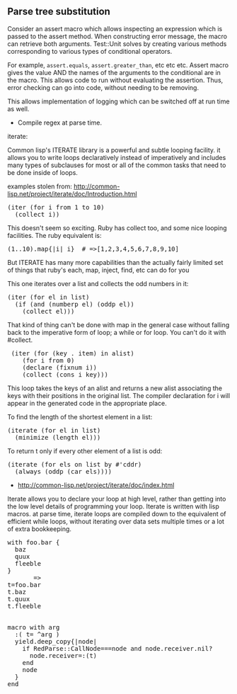 

## Parse tree substitution 

Consider an assert macro which allows inspecting an expression which is
passed to the assert method. When constructing error message, the macro
can retrieve both arguments.  Test::Unit solves by creating various
methods corresponding to various types of conditional operators.  

For example, `assert.equals`, `assert.greater_than`, etc etc etc.
Assert macro gives the value AND the names of the arguments to the
conditional are in the macro.  This allows code to run without
evaluating the assertion.  Thus, error checking can go into code,
without needing to be removing.

This allows implementation of logging which can be switched off at run
time as well.



* Compile regex at parse time. 


iterate:


Common lisp's ITERATE library is a powerful and subtle looping facility. it allows you to write
loops declaratively instead of imperatively and includes many types of subclauses for most or all
of the common tasks that need to be done inside of loops.

examples stolen from: http://common-lisp.net/project/iterate/doc/Introduction.html


<pre class="brush:clojure">
(iter (for i from 1 to 10)
  (collect i)) 
</pre>

This doesn't seem so exciting. Ruby has collect too, and some nice
looping facilities. The ruby equivalent is:

<pre class="brush:ruby">
(1..10).map{|i| i}  # =>[1,2,3,4,5,6,7,8,9,10]
</pre>

But ITERATE has many more capabilities than the actually fairly limited
set of things that ruby's each, map, inject, find, etc can do for you

This one iterates over a list and collects the odd numbers in it:        

    
<pre class="brush:clojure">
(iter (for el in list)
  (if (and (numberp el) (oddp el))
    (collect el)))
</pre>

That kind of thing can't be done with map in the general case without
falling back to the imperative form of loop; a while or for loop.  You
can't do it with #collect.

<pre class="brush:clojure">
 (iter (for (key . item) in alist)
    (for i from 0)
    (declare (fixnum i))
    (collect (cons i key)))
</pre>

This loop takes the keys of an alist and returns a new alist associating 
the keys with their positions in the original list. The compiler declaration 
for i will appear in the generated code in the appropriate place.


To find the length of the shortest element in a list:

<pre class="brush:clojure">
(iterate (for el in list)
  (minimize (length el)))
</pre>

           
To return t only if every other element of a list is odd:

<pre class="brush:clojure">
(iterate (for els on list by #'cddr)
  (always (oddp (car els))))         
</pre>

* http://common-lisp.net/project/iterate/doc/index.html


Iterate allows you to declare your loop at high level, rather than getting 
into the low level details of programming your loop.
Iterate is written with lisp macros. at parse time, iterate loops are 
compiled down to the equivalent of efficient while loops, without
iterating over data sets multiple times or a lot of extra bookkeeping. 



<pre class="brush:ruby">
with foo.bar {
  baz
  quux
  fleeble
}
       =>
t=foo.bar
t.baz
t.quux
t.fleeble


macro with arg
  :( t= ^arg )
  yield.deep_copy{|node|
    if RedParse::CallNode===node and node.receiver.nil?
      node.receiver=:(t) 
    end
    node
  }
end
</pre>




